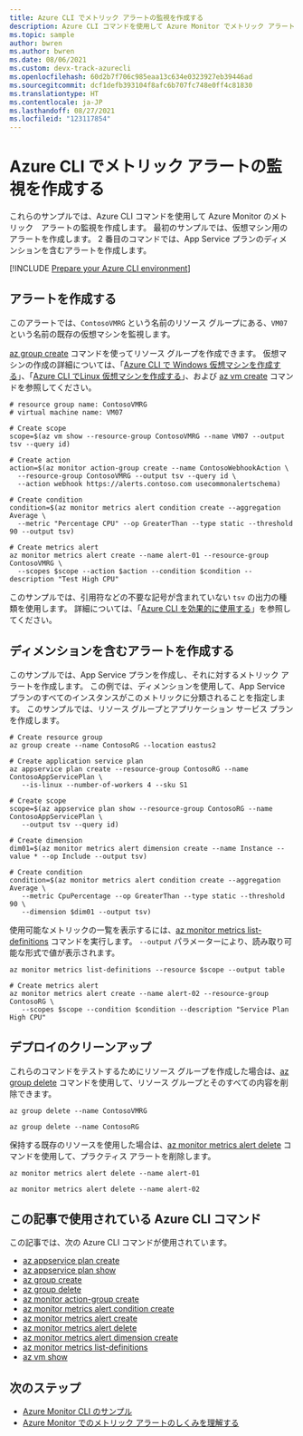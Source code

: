 ```yaml
---
title: Azure CLI でメトリック アラートの監視を作成する
description: Azure CLI コマンドを使用して Azure Monitor でメトリック アラートを作成する方法について説明します。 これらのサンプルでは、仮想マシンと App Service プラン用のアラートを作成します。
ms.topic: sample
author: bwren
ms.author: bwren
ms.date: 08/06/2021
ms.custom: devx-track-azurecli
ms.openlocfilehash: 60d2b7f706c985eaa13c634e0323927eb39446ad
ms.sourcegitcommit: dcf1defb393104f8afc6b707fc748e0ff4c81830
ms.translationtype: HT
ms.contentlocale: ja-JP
ms.lasthandoff: 08/27/2021
ms.locfileid: "123117854"
---
```

# <a name="create-metric-alert-monitors-in-azure-cli"></a>Azure CLI でメトリック アラートの監視を作成する

これらのサンプルでは、Azure CLI コマンドを使用して Azure Monitor のメトリック　アラートの監視を作成します。 最初のサンプルでは、仮想マシン用のアラートを作成します。 2 番目のコマンドでは、App Service プランのディメンションを含むアラートを作成します。  

[!INCLUDE [Prepare your Azure CLI environment](../../includes/azure-cli-prepare-your-environment.md)]

## <a name="create-an-alert"></a>アラートを作成する

このアラートでは、`ContosoVMRG` という名前のリソース グループにある、`VM07` という名前の既存の仮想マシンを監視します。

[az group create](/cli/azure/group#az-group-create) コマンドを使ってリソース グループを作成できます。 仮想マシンの作成の詳細については、「[Azure CLI で Windows 仮想マシンを作成する](../virtual-machines/windows/quick-create-cli.md)」、「[Azure CLI でLinux 仮想マシンを作成する](../virtual-machines/linux/quick-create-cli.md)」、および [az vm create](/cli/azure/vm#az-vm-create) コマンドを参照してください。

```azurecli
# resource group name: ContosoVMRG
# virtual machine name: VM07

# Create scope
scope=$(az vm show --resource-group ContosoVMRG --name VM07 --output tsv --query id)

# Create action
action=$(az monitor action-group create --name ContosoWebhookAction \
  --resource-group ContosoVMRG --output tsv --query id \
  --action webhook https://alerts.contoso.com usecommonalertschema)

# Create condition
condition=$(az monitor metrics alert condition create --aggregation Average \
  --metric "Percentage CPU" --op GreaterThan --type static --threshold 90 --output tsv)

# Create metrics alert
az monitor metrics alert create --name alert-01 --resource-group ContosoVMRG \
  --scopes $scope --action $action --condition $condition --description "Test High CPU"
```

このサンプルでは、引用符などの不要な記号が含まれていない `tsv` の出力の種類を使用します。 詳細については、「[Azure CLI を効果的に使用する](/cli/azure/use-cli-effectively)」を参照してください。

## <a name="create-an-alert-with-a-dimension"></a>ディメンションを含むアラートを作成する

このサンプルでは、App Service プランを作成し、それに対するメトリック アラートを作成します。 この例では、ディメンションを使用して、App Service プランのすべてのインスタンスがこのメトリックに分類されることを指定します。 このサンプルでは、リソース グループとアプリケーション サービス プランを作成します。

```azurecli
# Create resource group
az group create --name ContosoRG --location eastus2
 
# Create application service plan
az appservice plan create --resource-group ContosoRG --name ContosoAppServicePlan \
   --is-linux --number-of-workers 4 --sku S1 
 
# Create scope
scope=$(az appservice plan show --resource-group ContosoRG --name ContosoAppServicePlan \
   --output tsv --query id) 
 
# Create dimension
dim01=$(az monitor metrics alert dimension create --name Instance --value * --op Include --output tsv)
 
# Create condition
condition=$(az monitor metrics alert condition create --aggregation Average \
   --metric CpuPercentage --op GreaterThan --type static --threshold 90 \
   --dimension $dim01 --output tsv)
```

使用可能なメトリックの一覧を表示するには、[az monitor metrics list-definitions](/cli/azure/monitor/metrics#az_monitor_metrics_list_definitions) コマンドを実行します。 `--output` パラメーターにより、読み取り可能な形式で値が表示されます。


```azurecli
az monitor metrics list-definitions --resource $scope --output table 
 
# Create metrics alert
az monitor metrics alert create --name alert-02 --resource-group ContosoRG \
   --scopes $scope --condition $condition --description "Service Plan High CPU"
```

## <a name="clean-up-deployment"></a>デプロイのクリーンアップ

これらのコマンドをテストするためにリソース グループを作成した場合は、[az group delete](/cli/azure/group#az-group-delete) コマンドを使用して、リソース グループとそのすべての内容を削除できます。

```azurecli
az group delete --name ContosoVMRG

az group delete --name ContosoRG
```

保持する既存のリソースを使用した場合は、[az monitor metrics alert delete](/cli/azure/monitor/metrics/alert#az-monitor-metrics-alert-delete) コマンドを使用して、プラクティス アラートを削除します。

```azurecli
az monitor metrics alert delete --name alert-01

az monitor metrics alert delete --name alert-02
```

## <a name="azure-cli-commands-used-in-this-article"></a>この記事で使用されている Azure CLI コマンド

この記事では、次の Azure CLI コマンドが使用されています。

- [az appservice plan create](/cli/azure/appservice/plan#az_appservice_plan_create)
- [az appservice plan show](/cli/azure/appservice/plan#az_appservice_plan_show)
- [az group create](/cli/azure/group#az-group-create)
- [az group delete](/cli/azure/group#az-group-delete)
- [az monitor action-group create](/cli/azure/monitor/action-group#az_monitor_action_group_create)
- [az monitor metrics alert condition create](/cli/azure/monitor/metrics/alert#az-monitor-metrics-alert-condition-create)
- [az monitor metrics alert create](/cli/azure/monitor/metrics/alert#az-monitor-metrics-alert-create)
- [az monitor metrics alert delete](/cli/azure/monitor/metrics/alert#az-monitor-metrics-alert-delete)
- [az monitor metrics alert dimension create](/cli/azure/monitor/metrics/alert#az-monitor-metrics-alert-dimension-create)
- [az monitor metrics list-definitions](/cli/azure/monitor/metrics#az_monitor_metrics_list_definitions)
- [az vm show](/cli/azure/vm#az_vm_show)

## <a name="next-steps"></a>次のステップ

- [Azure Monitor CLI のサンプル](cli-samples.md)
- [Azure Monitor でのメトリック アラートのしくみを理解する](alerts/alerts-metric-overview.md)
